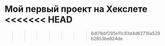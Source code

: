 Мой первый проект на Хекслете
<<<<<<< HEAD
=======

> > > > > > > 6d01bbf295e11c93d4d62716a529b2853be824de
